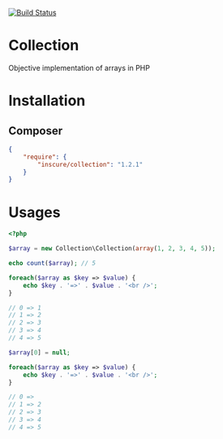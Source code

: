 [![Build Status](https://travis-ci.org/Inscure/Collection.svg?branch=master)](https://travis-ci.org/Inscure/Collection)

# Collection
Objective implementation of arrays in PHP

# Installation

## Composer

```json
{
    "require": {
        "inscure/collection": "1.2.1"
    }
}
```

# Usages

```php
<?php

$array = new Collection\Collection(array(1, 2, 3, 4, 5));

echo count($array); // 5

foreach($array as $key => $value) {
    echo $key . '=>' . $value . '<br />';
}

// 0 => 1
// 1 => 2
// 2 => 3
// 3 => 4
// 4 => 5

$array[0] = null;

foreach($array as $key => $value) {
    echo $key . '=>' . $value . '<br />';
}

// 0 => 
// 1 => 2
// 2 => 3
// 3 => 4
// 4 => 5
```
